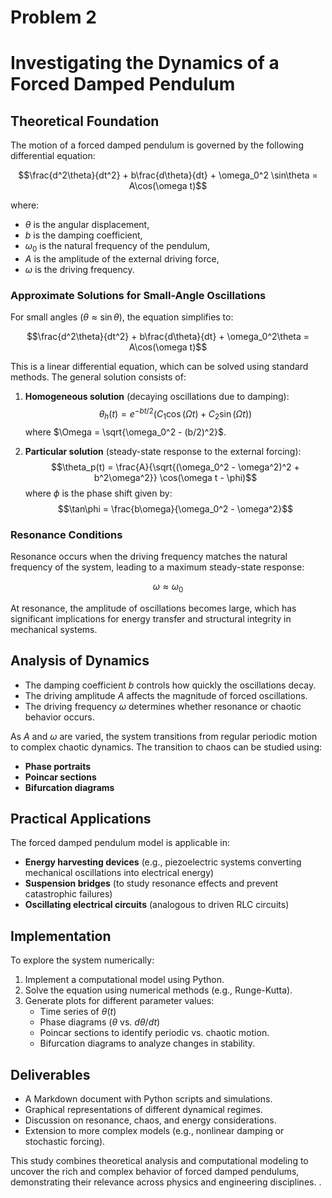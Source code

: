 # Problem 2
# Investigating the Dynamics of a Forced Damped Pendulum

## Theoretical Foundation

The motion of a forced damped pendulum is governed by the following differential equation:

$$\frac{d^2\theta}{dt^2} + b\frac{d\theta}{dt} + \omega_0^2 \sin\theta = A\cos(\omega t)$$

where:
- $\theta$ is the angular displacement,
- $b$ is the damping coefficient,
- $\omega_0$ is the natural frequency of the pendulum,
- $A$ is the amplitude of the external driving force,
- $\omega$ is the driving frequency.

### Approximate Solutions for Small-Angle Oscillations

For small angles ($\theta \approx \sin\theta$), the equation simplifies to:

$$\frac{d^2\theta}{dt^2} + b\frac{d\theta}{dt} + \omega_0^2\theta = A\cos(\omega t)$$

This is a linear differential equation, which can be solved using standard methods. The general solution consists of:

1. **Homogeneous solution** (decaying oscillations due to damping):
   $$\theta_h(t) = e^{-bt/2} \left(C_1 \cos(\Omega t) + C_2 \sin(\Omega t)\right)$$
   where $\Omega = \sqrt{\omega_0^2 - (b/2)^2}$.

2. **Particular solution** (steady-state response to the external forcing):
   $$\theta_p(t) = \frac{A}{\sqrt{(\omega_0^2 - \omega^2)^2 + b^2\omega^2}} \cos(\omega t - \phi)$$
   where $\phi$ is the phase shift given by:
   $$\tan\phi = \frac{b\omega}{\omega_0^2 - \omega^2}$$

### Resonance Conditions

Resonance occurs when the driving frequency matches the natural frequency of the system, leading to a maximum steady-state response:

$$\omega \approx \omega_0$$

At resonance, the amplitude of oscillations becomes large, which has significant implications for energy transfer and structural integrity in mechanical systems.

## Analysis of Dynamics

- The damping coefficient $b$ controls how quickly the oscillations decay.
- The driving amplitude $A$ affects the magnitude of forced oscillations.
- The driving frequency $\omega$ determines whether resonance or chaotic behavior occurs.

As $A$ and $\omega$ are varied, the system transitions from regular periodic motion to complex chaotic dynamics. The transition to chaos can be studied using:
- **Phase portraits**
- **Poincar sections**
- **Bifurcation diagrams**

## Practical Applications

The forced damped pendulum model is applicable in:
- **Energy harvesting devices** (e.g., piezoelectric systems converting mechanical oscillations into electrical energy)
- **Suspension bridges** (to study resonance effects and prevent catastrophic failures)
- **Oscillating electrical circuits** (analogous to driven RLC circuits)

## Implementation

To explore the system numerically:
1. Implement a computational model using Python.
2. Solve the equation using numerical methods (e.g., Runge-Kutta).
3. Generate plots for different parameter values:
   - Time series of $\theta(t)$
   - Phase diagrams ($\theta$ vs. $d\theta/dt$)
   - Poincar sections to identify periodic vs. chaotic motion.
   - Bifurcation diagrams to analyze changes in stability.

## Deliverables

- A Markdown document with Python scripts and simulations.
- Graphical representations of different dynamical regimes.
- Discussion on resonance, chaos, and energy considerations.
- Extension to more complex models (e.g., nonlinear damping or stochastic forcing).

This study combines theoretical analysis and computational modeling to uncover the rich and complex behavior of forced damped pendulums, demonstrating their relevance across physics and engineering disciplines.
.

